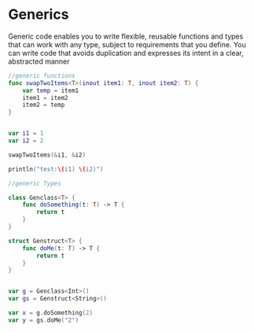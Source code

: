 # Generics
Generic code enables you to write flexible, reusable functions and types that can work with any type, subject to requirements that you define. You can write code that avoids duplication and expresses its intent in a clear, abstracted manner
```swift
//generic functions
func swapTwoItems<T>(inout item1: T, inout item2: T) {
    var temp = item1
    item1 = item2
    item2 = temp
}


var i1 = 1
var i2 = 2

swapTwoItems(&i1, &i2)

println("test:\(i1) \(i2)")

//generic Types

class Genclass<T> {
    func doSomething(t: T) -> T {
        return t
    }
}

struct Genstruct<T> {
    func doMe(t: T) -> T {
        return t
    }
}


var g = Genclass<Int>()
var gs = Genstruct<String>()

var x = g.doSomething(2)
var y = gs.doMe("2")
```
